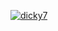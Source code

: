 [![dicky7](https://circleci.com/gh/dicky7/MovieCatalogue_Expert2.svg?style=svg)](https://circleci.com/gh/dicky7/MovieCatalogue_Expert2)
